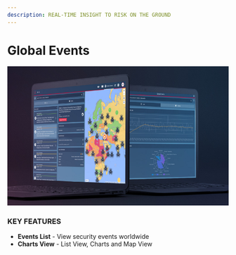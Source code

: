 ```yaml
---
description: REAL-TIME INSIGHT TO RISK ON THE GROUND
---
```


# Global Events

![Real-time insight to risks on the ground](../.gitbook/assets/globaleventsscreen.png)

### KEY FEATURES

* **Events List** - View security events worldwide
* **Charts View** - List View, Charts and Map View





